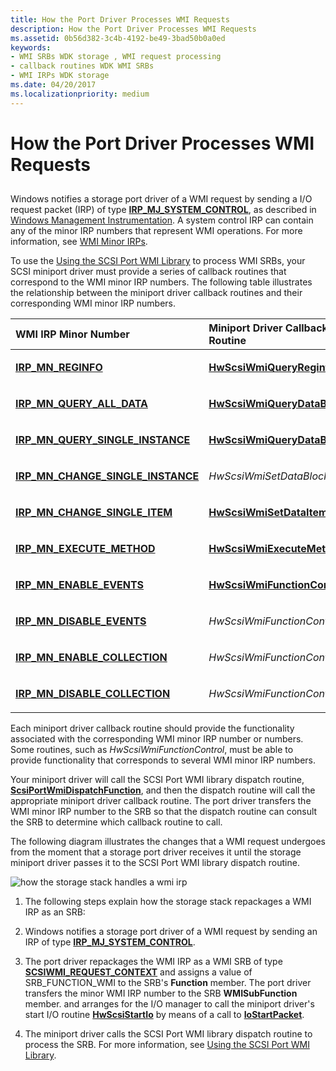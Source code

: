 ```yaml
---
title: How the Port Driver Processes WMI Requests
description: How the Port Driver Processes WMI Requests
ms.assetid: 0b56d382-3c4b-4192-be49-3bad50b0a0ed
keywords:
- WMI SRBs WDK storage , WMI request processing
- callback routines WDK WMI SRBs
- WMI IRPs WDK storage
ms.date: 04/20/2017
ms.localizationpriority: medium
---
```


# How the Port Driver Processes WMI Requests


## <span id="ddk_how_the_port_driver_processes_wmi_requests_kg"></span><span id="DDK_HOW_THE_PORT_DRIVER_PROCESSES_WMI_REQUESTS_KG"></span>


Windows notifies a storage port driver of a WMI request by sending a I/O request packet (IRP) of type [**IRP\_MJ\_SYSTEM\_CONTROL**](https://docs.microsoft.com/windows-hardware/drivers/kernel/irp-mj-system-control), as described in [Windows Management Instrumentation](https://docs.microsoft.com/windows-hardware/drivers/kernel/implementing-wmi). A system control IRP can contain any of the minor IRP numbers that represent WMI operations. For more information, see [WMI Minor IRPs](https://docs.microsoft.com/windows-hardware/drivers/kernel/wmi-minor-irps).

To use the [Using the SCSI Port WMI Library](using-the-scsi-port-wmi-library.md) to process WMI SRBs, your SCSI miniport driver must provide a series of callback routines that correspond to the WMI minor IRP numbers. The following table illustrates the relationship between the miniport driver callback routines and their corresponding WMI minor IRP numbers.

<table>
<colgroup>
<col width="50%" />
<col width="50%" />
</colgroup>
<thead>
<tr class="header">
<th align="left">WMI IRP Minor Number</th>
<th align="left">Miniport Driver Callback Routine</th>
</tr>
</thead>
<tbody>
<tr class="odd">
<td align="left"><p><a href="https://docs.microsoft.com/windows-hardware/drivers/kernel/irp-mn-reginfo" data-raw-source="[&lt;strong&gt;IRP_MN_REGINFO&lt;/strong&gt;](https://docs.microsoft.com/windows-hardware/drivers/kernel/irp-mn-reginfo)"><strong>IRP_MN_REGINFO</strong></a></p></td>
<td align="left"><p><a href="https://docs.microsoft.com/windows-hardware/drivers/ddi/scsiwmi/nc-scsiwmi-pscsiwmi_query_reginfo" data-raw-source="[&lt;strong&gt;HwScsiWmiQueryReginfo&lt;/strong&gt;](https://docs.microsoft.com/windows-hardware/drivers/ddi/scsiwmi/nc-scsiwmi-pscsiwmi_query_reginfo)"><strong>HwScsiWmiQueryReginfo</strong></a></p></td>
</tr>
<tr class="even">
<td align="left"><p><a href="https://docs.microsoft.com/windows-hardware/drivers/kernel/irp-mn-query-all-data" data-raw-source="[&lt;strong&gt;IRP_MN_QUERY_ALL_DATA&lt;/strong&gt;](https://docs.microsoft.com/windows-hardware/drivers/kernel/irp-mn-query-all-data)"><strong>IRP_MN_QUERY_ALL_DATA</strong></a></p></td>
<td align="left"><p><a href="https://docs.microsoft.com/windows-hardware/drivers/ddi/scsiwmi/nc-scsiwmi-pscsiwmi_query_datablock" data-raw-source="[&lt;strong&gt;HwScsiWmiQueryDataBlock&lt;/strong&gt;](https://docs.microsoft.com/windows-hardware/drivers/ddi/scsiwmi/nc-scsiwmi-pscsiwmi_query_datablock)"><strong>HwScsiWmiQueryDataBlock</strong></a></p></td>
</tr>
<tr class="odd">
<td align="left"><p><a href="https://docs.microsoft.com/windows-hardware/drivers/kernel/irp-mn-query-single-instance" data-raw-source="[&lt;strong&gt;IRP_MN_QUERY_SINGLE_INSTANCE&lt;/strong&gt;](https://docs.microsoft.com/windows-hardware/drivers/kernel/irp-mn-query-single-instance)"><strong>IRP_MN_QUERY_SINGLE_INSTANCE</strong></a></p></td>
<td align="left"><p><a href="https://docs.microsoft.com/windows-hardware/drivers/ddi/scsiwmi/nc-scsiwmi-pscsiwmi_query_datablock" data-raw-source="[&lt;strong&gt;HwScsiWmiQueryDataBlock&lt;/strong&gt;](https://docs.microsoft.com/windows-hardware/drivers/ddi/scsiwmi/nc-scsiwmi-pscsiwmi_query_datablock)"><strong>HwScsiWmiQueryDataBlock</strong></a></p></td>
</tr>
<tr class="even">
<td align="left"><p><a href="https://docs.microsoft.com/windows-hardware/drivers/kernel/irp-mn-change-single-instance" data-raw-source="[&lt;strong&gt;IRP_MN_CHANGE_SINGLE_INSTANCE&lt;/strong&gt;](https://docs.microsoft.com/windows-hardware/drivers/kernel/irp-mn-change-single-instance)"><strong>IRP_MN_CHANGE_SINGLE_INSTANCE</strong></a></p></td>
<td align="left"><p><em>HwScsiWmiSetDataBlock</em></p></td>
</tr>
<tr class="odd">
<td align="left"><p><a href="https://docs.microsoft.com/windows-hardware/drivers/kernel/irp-mn-change-single-item" data-raw-source="[&lt;strong&gt;IRP_MN_CHANGE_SINGLE_ITEM&lt;/strong&gt;](https://docs.microsoft.com/windows-hardware/drivers/kernel/irp-mn-change-single-item)"><strong>IRP_MN_CHANGE_SINGLE_ITEM</strong></a></p></td>
<td align="left"><p><a href="https://docs.microsoft.com/windows-hardware/drivers/ddi/scsiwmi/nc-scsiwmi-pscsiwmi_set_dataitem" data-raw-source="[&lt;strong&gt;HwScsiWmiSetDataItem&lt;/strong&gt;](https://docs.microsoft.com/windows-hardware/drivers/ddi/scsiwmi/nc-scsiwmi-pscsiwmi_set_dataitem)"><strong>HwScsiWmiSetDataItem</strong></a></p></td>
</tr>
<tr class="even">
<td align="left"><p><a href="https://docs.microsoft.com/windows-hardware/drivers/kernel/irp-mn-execute-method" data-raw-source="[&lt;strong&gt;IRP_MN_EXECUTE_METHOD&lt;/strong&gt;](https://docs.microsoft.com/windows-hardware/drivers/kernel/irp-mn-execute-method)"><strong>IRP_MN_EXECUTE_METHOD</strong></a></p></td>
<td align="left"><p><a href="https://docs.microsoft.com/windows-hardware/drivers/ddi/scsiwmi/nc-scsiwmi-pscsiwmi_execute_method" data-raw-source="[&lt;strong&gt;HwScsiWmiExecuteMethod&lt;/strong&gt;](https://docs.microsoft.com/windows-hardware/drivers/ddi/scsiwmi/nc-scsiwmi-pscsiwmi_execute_method)"><strong>HwScsiWmiExecuteMethod</strong></a></p></td>
</tr>
<tr class="odd">
<td align="left"><p><a href="https://docs.microsoft.com/windows-hardware/drivers/kernel/irp-mn-enable-events" data-raw-source="[&lt;strong&gt;IRP_MN_ENABLE_EVENTS&lt;/strong&gt;](https://docs.microsoft.com/windows-hardware/drivers/kernel/irp-mn-enable-events)"><strong>IRP_MN_ENABLE_EVENTS</strong></a></p></td>
<td align="left"><p><a href="https://docs.microsoft.com/windows-hardware/drivers/ddi/scsiwmi/nc-scsiwmi-pscsiwmi_function_control" data-raw-source="[&lt;strong&gt;HwScsiWmiFunctionControl&lt;/strong&gt;](https://docs.microsoft.com/windows-hardware/drivers/ddi/scsiwmi/nc-scsiwmi-pscsiwmi_function_control)"><strong>HwScsiWmiFunctionControl</strong></a></p></td>
</tr>
<tr class="even">
<td align="left"><p><a href="https://docs.microsoft.com/windows-hardware/drivers/kernel/irp-mn-disable-events" data-raw-source="[&lt;strong&gt;IRP_MN_DISABLE_EVENTS&lt;/strong&gt;](https://docs.microsoft.com/windows-hardware/drivers/kernel/irp-mn-disable-events)"><strong>IRP_MN_DISABLE_EVENTS</strong></a></p></td>
<td align="left"><p><em>HwScsiWmiFunctionControl</em></p></td>
</tr>
<tr class="odd">
<td align="left"><p><a href="https://docs.microsoft.com/windows-hardware/drivers/kernel/irp-mn-enable-collection" data-raw-source="[&lt;strong&gt;IRP_MN_ENABLE_COLLECTION&lt;/strong&gt;](https://docs.microsoft.com/windows-hardware/drivers/kernel/irp-mn-enable-collection)"><strong>IRP_MN_ENABLE_COLLECTION</strong></a></p></td>
<td align="left"><p><em>HwScsiWmiFunctionControl</em></p></td>
</tr>
<tr class="even">
<td align="left"><p><a href="https://docs.microsoft.com/windows-hardware/drivers/kernel/irp-mn-disable-collection" data-raw-source="[&lt;strong&gt;IRP_MN_DISABLE_COLLECTION&lt;/strong&gt;](https://docs.microsoft.com/windows-hardware/drivers/kernel/irp-mn-disable-collection)"><strong>IRP_MN_DISABLE_COLLECTION</strong></a></p></td>
<td align="left"><p><em>HwScsiWmiFunctionControl</em></p></td>
</tr>
</tbody>
</table>

 

Each miniport driver callback routine should provide the functionality associated with the corresponding WMI minor IRP number or numbers. Some routines, such as *HwScsiWmiFunctionControl*, must be able to provide functionality that corresponds to several WMI minor IRP numbers.

Your miniport driver will call the SCSI Port WMI library dispatch routine, [**ScsiPortWmiDispatchFunction**](https://docs.microsoft.com/windows-hardware/drivers/ddi/scsiwmi/nf-scsiwmi-scsiportwmidispatchfunction), and then the dispatch routine will call the appropriate miniport driver callback routine. The port driver transfers the WMI minor IRP number to the SRB so that the dispatch routine can consult the SRB to determine which callback routine to call.

The following diagram illustrates the changes that a WMI request undergoes from the moment that a storage port driver receives it until the storage miniport driver passes it to the SCSI Port WMI library dispatch routine.

![how the storage stack handles a wmi irp ](images/scsiwmilib.png)

1.  The following steps explain how the storage stack repackages a WMI IRP as an SRB:

2.  Windows notifies a storage port driver of a WMI request by sending an IRP of type [**IRP\_MJ\_SYSTEM\_CONTROL**](https://docs.microsoft.com/windows-hardware/drivers/kernel/irp-mj-system-control).

3.  The port driver repackages the WMI IRP as a WMI SRB of type [**SCSIWMI\_REQUEST\_CONTEXT**](https://docs.microsoft.com/windows-hardware/drivers/ddi/scsiwmi/ns-scsiwmi-scsiwmi_request_context) and assigns a value of SRB\_FUNCTION\_WMI to the SRB's **Function** member. The port driver transfers the minor WMI IRP number to the SRB **WMISubFunction** member. and arranges for the I/O manager to call the miniport driver's start I/O routine [**HwScsiStartIo**](https://docs.microsoft.com/previous-versions/windows/hardware/drivers/ff557323(v=vs.85)) by means of a call to [**IoStartPacket**](https://docs.microsoft.com/windows-hardware/drivers/ddi/ntifs/nf-ntifs-iostartpacket).

4.  The miniport driver calls the SCSI Port WMI library dispatch routine to process the SRB. For more information, see [Using the SCSI Port WMI Library](using-the-scsi-port-wmi-library.md).

 

 




